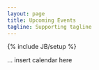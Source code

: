 ```yaml
---
layout: page
title: Upcoming Events
tagline: Supporting tagline
---
```

{% include JB/setup %}

... insert calendar here

